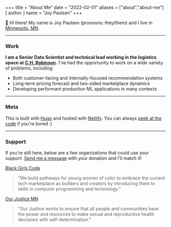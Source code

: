 +++
title = "About Me"
date = "2022-02-01"
aliases = ["about","about-me"]
[ author ]
  name = "Joy Paulsen"
+++

👋 Hi there! My name is Joy Paulsen (pronouns: they/them) and I live in [Minnepolis, MN](https://goo.gl/maps/WcAuj4o94y2mRfab9).

---

### Work

**I am a Senior Data Scientist and technical lead working in the logistics space at [C.H. Robinson](https://www.chrobinson.com/en-us/technology/robinson-labs/).** I've had the opportunity to work on a wide variety of problems, including:

* Both customer-facing and internally-focused recommendation systems
* Long-term pricing forecast and two-sided marketplace dynamics
* Developing performant production ML applications in many contexts

---

### Meta

This is built with [Hugo](https://gohugo.io/) and hosted with [Netlify](https://www.netlify.com/). You can always [peek at the code](https://github.com/joypauls/joypauls.dev) if you're bored :)

---

### Support

If you're still here, below are a few organizations that could use your support. [Send me a message](/contact) with your donation and I'll match it!

[Black Girls Code](https://www.blackgirlscode.com/donate/)
> "We build pathways for young women of color to embrace the current tech marketplace as builders and creators by introducing them to skills in computer programming and technology."

[Our Justice MN](https://www.ourjustice.net/donate)
> "Our Justice works to ensure that all people and communities have the power and resources to make sexual and reproductive health decisions with self-determination."


